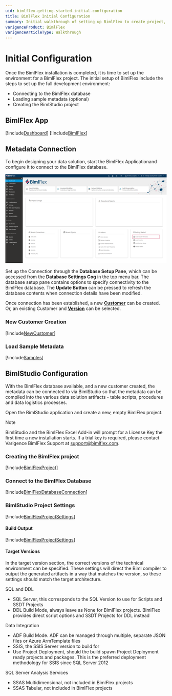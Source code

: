 ```yaml
---
uid: bimlflex-getting-started-initial-configuration
title: BimlFlex Initial Configuration
summary: Initial walkthrough of setting up BimlFlex to create project, connect database, and load sample metadata
varigenceProduct: BimlFlex
varigenceArticleType: Walkthrough
---
```

# Initial Configuration

Once the BimlFlex installation is completed, it is time to set up the environment for a BimlFlex project. The initial setup of BimlFlex include the steps to set up the full development environment:

* Connecting to the BimlFlex database
* Loading sample metadata (optional)
* Creating the BimlStudio project

## BimlFlex App

[!include[Dashboard](../user-guide/includes/_incl-header-dashboard.md)]
[!include[BimlFlex](../user-guide/includes/_incl-header-bimlflex-app.md)]

## Metadata Connection

To begin designing your data solution, start the BimlFlex Applicationand configure it to connect to the BimlFlex database.

![BimlFlex ApplicationSetup Pane](../static/img/bfx-new-connection.png "BimlFlex ApplicationSetup Pane")

Set up the Connection through the **Database Setup Pane**, which can be accessed from the **Database Settings Cog** in the top menu bar. The database setup pane contains options to specify connectivity to the BimlFlex database. The **Update Button** can be pressed to refresh the database contents when connection details have been modified.

Once connection has been established, a new [**Customer**](xref:bimlflex-concepts-customer) can be created. Or, an existing Customer and [**Version**](xref:bimlflex-concepts-version) can be selected.

### New Customer Creation

[!include[NewCustomer](../user-guide/includes/_incl-header-new-customer.md)]

### Load Sample Metadata

[!include[Samples](includes/_incl-header-samples.md)]

## BimlStudio Configuration

With the BimlFlex database available, and a new customer created, the metadata can be connected to via BimlStudio so that the metadata can be compiled into the various data solution artifacts - table scripts, procedures and data logistics processes.

Open the BimlStudio application and create a new, empty BimlFlex project.

> [!NOTE]
> BimlStudio and the BimlFlex Excel Add-in will prompt for a License Key the first time a new installation starts.
> If a trial key is required, please contact Varigence BimlFlex Support at [support@bimlflex.com](mailto:support@bimlflex.com).

### Creating the BimlFlex project

[!include[BimlFlexProject](../user-guide/includes/_incl-header-bimlstudio-project.md)]

### Connect to the BimlFlex Database

[!include[BimlFlexDatabaseConnection](../user-guide/includes/_incl-header-bimlstudio-connect.md)]

### BimlStudio Project Settings

[!include[BimlFlexProjectSettings](../user-guide/includes/_incl-header-bimlstudio-project-settings.md)]

#### Build Output

[!include[BimlFlexProjectSettings](../user-guide/includes/_incl-header-bimlstudio-project-build-output-settings.md)]

#### Target Versions

In the target version section, the correct versions of the technical environment can be specified. These settings will direct the Biml compiler to output the generated artifacts in a way that matches the version, so these settings should match the target architecture.

SQL and DDL

* SQL Server, this corresponds to the SQL Version to use for Scripts and SSDT Projects
* DDL Build Mode, always leave as None for BimlFlex projects. BimlFlex provides direct script options and SSDT Projects for DDL instead

Data Integration

* ADF Build Mode. ADF can be managed through multiple, separate JSON files or Azure ArmTemplate files
* SSIS, the SSIS Server version to build for
* Use Project Deployment, should the build spawn Project Deployment ready projects and packages. This is the preferred deployment methodology for SSIS since SQL Server 2012

SQL Server Analysis Services

* SSAS Multidimensional, not included in BimlFlex projects
* SSAS Tabular, not included in BimlFlex projects
